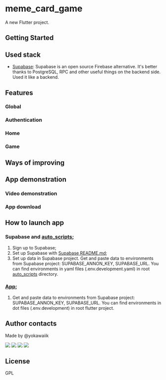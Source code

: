 # meme_card_game

A new Flutter project.

## Getting Started


## Used stack

- [Supabase](https://supabase.com/): Supabase is an open source Firebase alternative. It's better thanks to PostgreSQL, RPC and other useful things on the backend side. Used it like a backend.

## Features
### Global

### Authentication

### Home

### Game

## Ways of improving

## App demonstration

### Video demonstration

### App download



## How to launch app

### Supabase and [auto_scripts](./auto_scripts/README.md);
1. Sign up to Supabase;
2. Set up Supabase with [Supabase README.md](./supabase/README.md);
3. Set up data in Supabase project. Get and paste data to environments from Supabase project: SUPABASE_ANNON_KEY, SUPABASE_URL. You can find environments in yaml files (.env.development.yaml) in root [auto_scripts](./auto_scripts/README.md) directory.

### [App](./app/README.md);
1. Get and paste data to environments from Supabase project: SUPABASE_ANNON_KEY, SUPABASE_URL. You can find environments in dot files (.env.development) in root flutter project.


## Author contacts

Made by @yokawaiik

<p>
  <a href="https://mail.google.com/mail/u/0/#search/yokawaiik%40gmail.com"><img src="https://img.shields.io/badge/Gmail-D14836?style=for-the-badge&logo=gmail&logoColor=white"/></a>
  <a href="https://instagram.com/yokawaiik"><img src="https://img.shields.io/badge/instagram-E4405F.svg?style=for-the-badge&logo=instagram&logoColor=white"/></a>
  <a href="https://linkedin.com/in/danil-shubin"><img src="https://img.shields.io/badge/linkedin-0077B5.svg?style=for-the-badge&logo=linkedin&logoColor=white"/></a>
  <a href="https://t.me/yokawaiik"><img src="https://img.shields.io/badge/Telegram-2CA5E0?style=for-the-badge&logo=telegram&logoColor=white"/></a>
</p>


## License

GPL